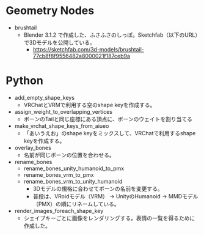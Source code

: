 # Geometry Nodes
- brushtail
  - Blender 3.1.2 で作成した、ふさふさのしっぽ。Sketchfab（以下のURL）で3Dモデルを公開している。
    - https://sketchfab.com/3d-models/brushtail-77cb8f8f9556482a8000021f187ceb9a

# Python
- add_empty_shape_keys
  - VRChatとVRMで利用する空のshape keyを作成する。
- assign_weight_to_overlapping_vertices
  - ボーンのTailと同じ座標にある頂点に、ボーンのウェイトを割り当てる
- make_vrchat_shape_keys_from_aiueo
  - 「あいうえお」のshape keyをミックスして、VRChatで利用するshape keyを作成する。
- overlay_bones
  - 名前が同じボーンの位置を合わせる。
- rename_bones
  - rename_bones_unity_humanoid_to_pmx
  - rename_bones_vrm_to_pmx
  - rename_bones_vrm_to_unity_humanoid
    - 3Dモデルの規格に合わせてボーンの名前を変更する。
    - 普段は、VRoidモデル（VRM） -> UnityのHumanoid -> MMDモデル（PMX）の順にリネームしている。
- render_images_foreach_shape_key
  - シェイプキーごとに画像をレンダリングする。表情の一覧を得るために作成した。
